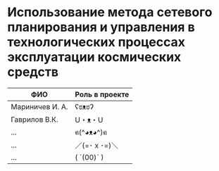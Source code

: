 # Использование метода сетевого планирования и управления в технологических процессах эксплуатации космических средств

| ФИО       | Роль в проекте                     |
|-----------|------------------------------------|
| Мариничев И. А. | ʕಠᴥಠʔ |
| Гаврилов В.К. | U・ᴥ・U |
| ... | ฅ(^◕ᴥ◕^)ฅ |
| ... | ／(=･ x ･=)＼ |
| ... | ( ´(00)ˋ ) |
